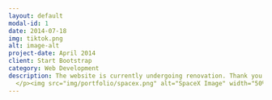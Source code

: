 ```yaml
---
layout: default
modal-id: 1
date: 2014-07-18
img: tiktok.png
alt: image-alt
project-date: April 2014
client: Start Bootstrap
category: Web Development
description: The website is currently undergoing renovation. Thank you for your patience! <!-- </div>
  </p><img src="img/portfolio/spacex.png" alt="SpaceX Image" width="50%"><p> Otro texto.</p> -->
---
```

